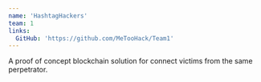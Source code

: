 ```yaml
---
name: 'HashtagHackers'
team: 1
links:
  GitHub: 'https://github.com/MeTooHack/Team1'
---
```

A proof of concept blockchain solution for connect victims from the same perpetrator.

